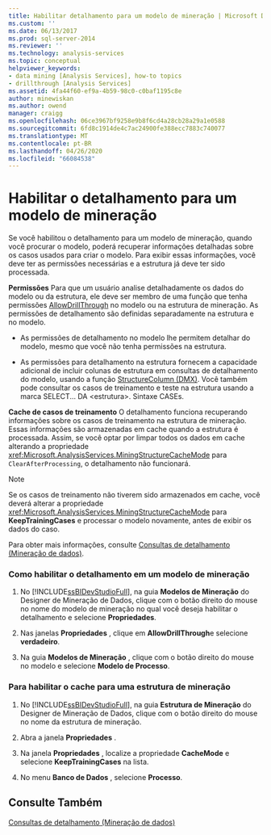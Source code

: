 ```yaml
---
title: Habilitar detalhamento para um modelo de mineração | Microsoft Docs
ms.custom: ''
ms.date: 06/13/2017
ms.prod: sql-server-2014
ms.reviewer: ''
ms.technology: analysis-services
ms.topic: conceptual
helpviewer_keywords:
- data mining [Analysis Services], how-to topics
- drillthrough [Analysis Services]
ms.assetid: 4fa44f60-ef9a-4b59-98c0-c0baf1195c8e
author: minewiskan
ms.author: owend
manager: craigg
ms.openlocfilehash: 06ce3967bf9258e9b8f6cd4a28cb28a29a1e0588
ms.sourcegitcommit: 6fd8c1914de4c7ac24900fe388ecc7883c740077
ms.translationtype: MT
ms.contentlocale: pt-BR
ms.lasthandoff: 04/26/2020
ms.locfileid: "66084538"
---
```

# <a name="enable-drillthrough-for-a-mining-model"></a>Habilitar o detalhamento para um modelo de mineração
  Se você habilitou o detalhamento para um modelo de mineração, quando você procurar o modelo, poderá recuperar informações detalhadas sobre os casos usados para criar o modelo. Para exibir essas informações, você deve ter as permissões necessárias e a estrutura já deve ter sido processada.  
  
 **Permissões** Para que um usuário analise detalhadamente os dados do modelo ou da estrutura, ele deve ser membro de uma função que tenha permissões [AllowDrillThrough](https://docs.microsoft.com/bi-reference/assl/properties/allowdrillthrough-element-assl) no modelo ou na estrutura de mineração. As permissões de detalhamento são definidas separadamente na estrutura e no modelo.  
  
-   As permissões de detalhamento no modelo lhe permitem detalhar do modelo, mesmo que você não tenha permissões na estrutura.  
  
-   As permissões para detalhamento na estrutura fornecem a capacidade adicional de incluir colunas de estrutura em consultas de detalhamento do modelo, usando a função [StructureColumn &#40;DMX&#41;](/sql/dmx/structurecolumn-dmx). Você também pode consultar os casos de treinamento e teste na estrutura usando a marca SELECT... DA \<estrutura>. Sintaxe CASEs.  
  
 **Cache de casos de treinamento** O detalhamento funciona recuperando informações sobre os casos de treinamento na estrutura de mineração. Essas informações são armazenadas em cache quando a estrutura é processada. Assim, se você optar por limpar todos os dados em cache alterando a propriedade <xref:Microsoft.AnalysisServices.MiningStructureCacheMode> para `ClearAfterProcessing`, o detalhamento não funcionará.  
  
> [!NOTE]  
>  Se os casos de treinamento não tiverem sido armazenados em cache, você deverá alterar a propriedade <xref:Microsoft.AnalysisServices.MiningStructureCacheMode> para **KeepTrainingCases** e processar o modelo novamente, antes de exibir os dados do caso.  
  
 Para obter mais informações, consulte [Consultas de detalhamento &#40;Mineração de dados&#41;](drillthrough-queries-data-mining.md).  
  
### <a name="to-enable-drillthrough-on-a-mining-model"></a>Como habilitar o detalhamento em um modelo de mineração  
  
1.  No [!INCLUDE[ssBIDevStudioFull](../../includes/ssbidevstudiofull-md.md)], na guia **Modelos de Mineração** do Designer de Mineração de Dados, clique com o botão direito do mouse no nome do modelo de mineração no qual você deseja habilitar o detalhamento e selecione **Propriedades**.  
  
2.  Nas janelas **Propriedades** , clique em **AllowDrillThrough**e selecione **verdadeiro**.  
  
3.  Na guia **Modelos de Mineração** , clique com o botão direito do mouse no modelo e selecione **Modelo de Processo**.  
  
### <a name="to-enable-caching-for-a-mining-structure"></a>Para habilitar o cache para uma estrutura de mineração  
  
1.  No [!INCLUDE[ssBIDevStudioFull](../../includes/ssbidevstudiofull-md.md)], na guia **Estrutura de Mineração** do Designer de Mineração de Dados, clique com o botão direito do mouse no nome da estrutura de mineração.  
  
2.  Abra a janela **Propriedades** .  
  
3.  Na janela **Propriedades** , localize a propriedade **CacheMode** e selecione **KeepTrainingCases** na lista.  
  
4.  No menu **Banco de Dados** , selecione **Processo**.  
  
## <a name="see-also"></a>Consulte Também  
 [Consultas de detalhamento &#40;Mineração de dados&#41;](drillthrough-queries-data-mining.md)  
  
  
